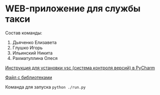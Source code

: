 # WEB-приложение для службы такси
Состав команды:
1. Дьяченко Елизавета
2. Глушко Игорь
3. Ильинский Никита
4. Рахматуллина Олеся


[Инструкция для установки vsc (система контроля версий) в PyСharm](./manual.md)

[Файл с библиотеками](./requirements.txt)


Команда для запуска ```python ./run.py```
